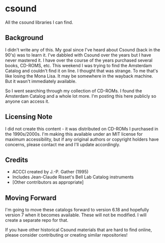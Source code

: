 # csound
All the csound libraries I can find.

## Background

I didn't write any of this. My goal since I've heard about Csound (back in the 90's) was to learn it. I've dabbled with Csound over the years but I have never mastered it. I have over the course of the years purchased several books, CD-ROMS, etc. This weekend I was trying to find the Amsterdam Catalog and couldn't find it on line. I thought that was strange. To me that's like losing the Mona Lisa. It may be somewhere in the wayback machine. But it wasn't immediately available.

So I went searching through my collection of CD-ROMs. I found the Amsterdam Catalog and a whole lot more. I'm posting this here publicly so anyone can access it.

## Licensing Note
   I did not create this content - it was distributed on CD-ROMs I purchased in the 1990s/2000s. 
   I'm making this available under an MIT license for maximum accessibility, but if any original 
   authors or copyright holders have concerns, please contact me and I'll update accordingly.

## Credits
   - ACCCI created by J.-P. Gather (1995)
   - Includes Jean-Claude Risset's Bell Lab Catalog instruments
   - [Other contributors as appropriate]



## Moving Forward

I'm going to move these catalogs forward to version 6.18 and hopefully version 7 when it becomes available. These will not be modified. I will create a separate repo for that.

If you have other historical Csound materials that are hard to find online, please consider contributing or creating similar repositories!
